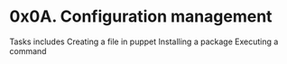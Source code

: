 # 0x0A. Configuration management

Tasks includes Creating a file in puppet
Installing a package
Executing a command 

